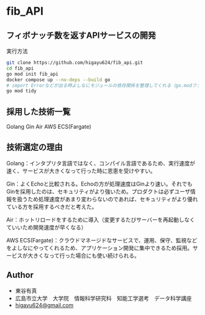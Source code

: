 
# fib_API

## フィボナッチ数を返すAPIサービスの開発

実行方法

```bash
git clone https://github.com/higayu624/fib_api.git
cd fib_api
go mod init fib_api
docker compose up --no-deps --build go
# import Errorなどが出る時よしなにモジュールの依存関係を整理してくれる（go.modファイルがあるディレクトリで実行）
go mod tidy
```

## 採用した技術一覧
Golang Gin Air AWS ECS(Fargate)

## 技術選定の理由

Golang：インタプリタ言語ではなく、コンパイル言語であるため、実行速度が速く、サービスが大きくなって行った時に恩恵を受けやすい。

Gin：よくEchoと比較される。Echoの方が処理速度はGinより速い。それでもGinを採用したのは、セキュリティがより強いため。プロダクトは必ずユーザ情報を扱うため処理速度があまり変わらないのであれば、セキュリティがより優れている方を採用するべきだと考えた。

Air：ホットリロードをするために導入（変更するたびサーバーを再起動しなくていいため開発速度が早くなる）

AWS ECS(Fargate)：クラウドマネージドなサービスで、運用、保守、監視などをよしなにやってくれるため、アプリケーション開発に集中できるため採用。サービスが大きくなって行った場合にも使い続けられる。

## Author

* 東谷有真
* 広島市立大学　大学院　情報科学研究科　知能工学選考　データ科学講座
* higayu624@gmail.com